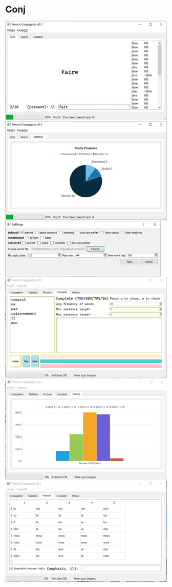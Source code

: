 # Conj
![](capture/pic1.jpg)
![](capture/pic2.jpg)
![](capture/pic3.jpg)
![](capture/pic4.png)
![](capture/pic5.png)
![](capture/pic6.png)
